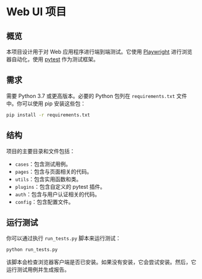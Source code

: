 # Web UI 项目

## 概览

本项目设计用于对 Web 应用程序进行端到端测试。它使用 [Playwright](https://playwright.dev/)
进行浏览器自动化，使用 [pytest](https://docs.pytest.org/) 作为测试框架。

## 需求

需要 Python 3.7 或更高版本。必要的 Python 包列在 `requirements.txt` 文件中。你可以使用 pip 安装这些包：

```bash
pip install -r requirements.txt
```

## 结构

项目的主要目录和文件包括：

* `cases`：包含测试用例。
* `pages`：包含与页面相关的代码。
* `utils`：包含实用函数和类。
* `plugins`：包含自定义的 pytest 插件。
* `auth`：包含与用户认证相关的代码。
* `config`：包含配置文件。

## 运行测试

你可以通过执行 `run_tests.py` 脚本来运行测试：

```bash
python run_tests.py
```
该脚本会检查浏览器客户端是否已安装。如果没有安装，它会尝试安装。然后，它运行测试用例并生成报告。